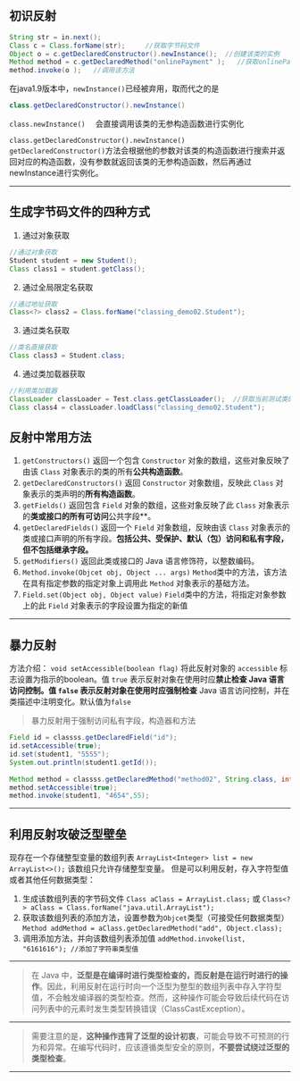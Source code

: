 ## 初识反射
```java
String str = in.next();  
Class c = Class.forName(str);     //获取字节码文件
Object o = c.getDeclaredConstructor().newInstance();  //创建该类的实例  
Method method = c.getDeclaredMethod("onlinePayment" );   //获取onlinePayment方法
method.invoke(o );   //调用该方法
```

在java1.9版本中，`newInstance()`已经被弃用，取而代之的是

```java
class.getDeclaredConstructor().newInstance()
```

`class.newInstance()  `
会直接调用该类的无参构造函数进行实例化

`class.getDeclaredConstructor().newInstance()  `
`getDeclaredConstructor()`方法会根据他的参数对该类的构造函数进行搜索并返回对应的构造函数，没有参数就返回该类的无参构造函数，然后再通过newInstance进行实例化。

---
## 生成字节码文件的四种方式
1. 通过对象获取
```java
//通过对象获取  
Student student = new Student();  
Class class1 = student.getClass();
```
2. 通过全局限定名获取
```java
//通过地址获取  
Class<?> class2 = Class.forName("classing_demo02.Student");
```
3. 通过类名获取
```java
//类名直接获取  
Class class3 = Student.class;
```
4. 通过类加载器获取
```java
//利用类加载器  
ClassLoader classLoader = Test.class.getClassLoader();  //获取当前测试类的类加载器
Class class4 = classLoader.loadClass("classing_demo02.Student");
```
## 反射中常用方法


1. `getConstructors()`
	返回一个包含 `Constructor` 对象的数组，这些对象反映了由该 `Class` 对象表示的类的所有**公共构造函数**。
2. `getDeclaredConstructors()`
	返回 `Constructor` 对象数组，反映此 `Class` 对象表示的类声明的**所有构造函数**。
3. `getFields()`
	返回包含 `Field` 对象的数组，这些对象反映了此 `Class` 对象表示的**类或接口的所有可访问**公共字段**。
4. `getDeclaredFields()`
	返回一个 `Field` 对象数组，反映由该 `Class` 对象表示的类或接口声明的所有字段。**包括公共、受保护、默认（包）访问和私有字段，但不包括继承字段。**
5. `getModifiers()`
	返回此类或接口的 Java 语言修饰符，以整数编码。
6. `Method.invoke(Objcet obj, Object ... args)`
	`Method`类中的方法，该方法在具有指定参数的指定对象上调用此 `Method` 对象表示的基础方法。
7. `Field.set(Object obj, Object value)`
	`Field`类中的方法，将指定对象参数上的此 `Field` 对象表示的字段设置为指定的新值
---
## 暴力反射
方法介绍：
`void setAccessible(boolean flag)`
将此反射对象的 `accessible` 标志设置为指示的boolean。值 `true` 表示反射对象在使用时应**禁止检查 **Java 语言访问控制。值 `false` 表示反射对象在使用时应**强制检查** Java 语言访问控制，并在类描述中注明变化。默认值为`false`

>暴力反射用于强制访问私有字段，构造器和方法
```java
Field id = classss.getDeclaredField("id");  
id.setAccessible(true);  
id.set(student1, "5555");  
System.out.println(student1.getId());  
  
Method method = classss.getDeclaredMethod("method02", String.class, int.class);  
method.setAccessible(true);  
method.invoke(student1, "4654",55);
```

---
## 利用反射攻破泛型壁垒

现存在一个存储整型变量的数组列表
`ArrayList<Integer> list = new ArrayList<>();`
该数组只允许存储整型变量。
但是可以利用反射，存入字符型值或者其他任何数据类型：
1. 生成该数组列表的字节码文件
	`Class aClass = ArrayList.class;` 或 `Class<?> aClass = Class.forName("java.util.ArrayList");`
2. 获取该数组列表的添加方法，设置参数为`Objcet`类型（可接受任何数据类型）
	`Method addMethod = aClass.getDeclaredMethod("add", Object.class);`
3. 调用添加方法，并向该数组列表添加值
	`addMethod.invoke(list, "6161616"); //添加了字符串类型值`
---
>在 Java 中，**泛型是在编译时进行类型检查的，而反射是在运行时进行的操作**。因此，利用反射在运行时向一个泛型为整型的数组列表中存入字符型值，不会触发编译器的类型检查。然而，这种操作可能会导致后续代码在访问列表中的元素时发生类型转换错误（ClassCastException）。
---
>需要注意的是，**这种操作违背了泛型的设计初衷**，可能会导致不可预测的行为和异常。在编写代码时，应该遵循类型安全的原则，**不要尝试绕过泛型的类型检查**。
---

